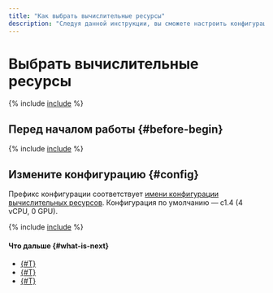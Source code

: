 ```yaml
---
title: "Как выбрать вычислительные ресурсы"
description: "Следуя данной инструкции, вы сможете настроить конфигурацию вычислительных ресурсов."
---
```


# Выбрать вычислительные ресурсы

{% include [include](../../../_includes/datasphere/ui-control-compute-resources-intro.md) %}

## Перед началом работы {#before-begin}

{% include [include](../../../_includes/datasphere/ui-before-begin.md) %}

## Измените конфигурацию {#config}

Префикс конфигурации соответствует [имени конфигурации вычислительных ресурсов](../../concepts/configurations.md). Конфигурация по умолчанию — c1.4 (4 vCPU, 0 GPU).

{% include [include](../../../_includes/datasphere/control-compute-resources-steps.md) %}

#### Что дальше {#what-is-next}

* [{#T}](install-dependencies.md)
* [{#T}](clear-kernel-state.md)
* [{#T}](export.md)
